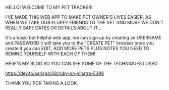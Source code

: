 HELLO! 
WELCOME TO MY PET TRACKER!

I'VE MADE THIS WEB APP TO MAKE PET OWNER'S LIVES EASIER, AS WHEN WE TAKE OUR FLUFFY FRIENDS TO THE VET AND MORE WE DON'T REALLY SAFE DATES OR DETAILS ABOUT IT...

It's a basic but helpful web app, we can sign up by creating an USERNAME and PASSWORD it will take you to the "CREATE PET" browser once you create it you can EDIT, ADD MORE PETS PLUS NOTES YOU NEED TO REMIND YOURSELF WITH EACH OF THEM!

HERE'S MY BLOG SO YOU CAN SEE SOME OF THE TECHNIQUES I USED


https://dev.to/sarisgar28/ruby-on-sinatra-5398

THANK YOU FOR TAKING A LOOK.
